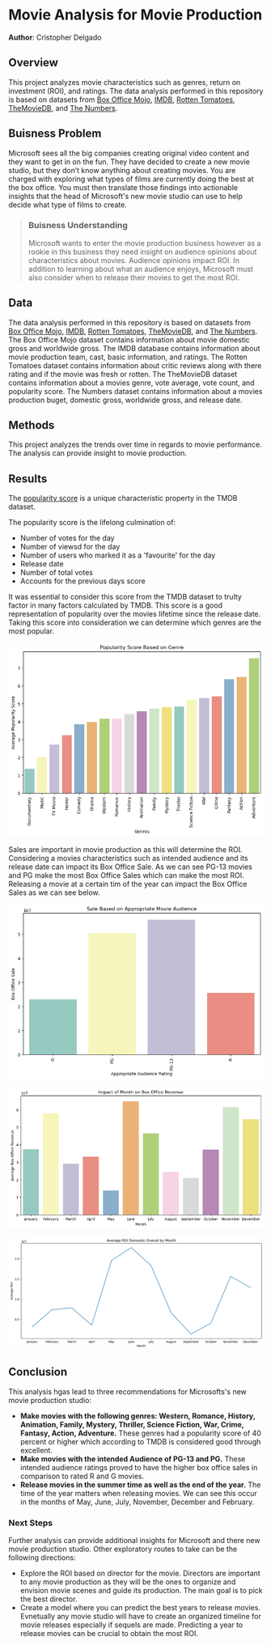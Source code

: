 # Movie Analysis for Movie Production
**Author**: Cristopher Delgado 

## Overview 
This project analyzes movie characteristics such as genres, return on investment (ROI), and ratings. The data analysis performed in this repository is based on datasets from [Box Office Mojo](https://www.boxofficemojo.com/), [IMDB](https://www.imdb.com/), [Rotten Tomatoes](https://www.rottentomatoes.com/), [TheMovieDB](https://www.themoviedb.org/), and [The Numbers](https://www.the-numbers.com/).  
## Buisness Problem
Microsoft sees all the big companies creating original video content and they want to get in on the fun. They have decided to create a new movie studio, but they don’t know anything about creating movies. You are charged with exploring what types of films are currently doing the best at the box office. You must then translate those findings into actionable insights that the head of Microsoft's new movie studio can use to help decide what type of films to create.
> ### Buisness Understanding 
> Microsoft wants to enter the movie production business however as a rookie in this business they need insight on audience opinions about characteristics about movies. Audience opinions impact ROI. In addition to learning about what an audience enjoys, Microsoft must also consider when to release their movies to get the most ROI. 
## Data
The data analysis performed in this repository is based on datasets from [Box Office Mojo](https://www.boxofficemojo.com/), [IMDB](https://www.imdb.com/), [Rotten Tomatoes](https://www.rottentomatoes.com/), [TheMovieDB](https://www.themoviedb.org/), and [The Numbers](https://www.the-numbers.com/). The Box Office Mojo dataset contains information about movie domestic gross and worldwide gross. The IMDB database contains information about movie production team, cast, basic information, and ratings. The Rotten Tomatoes dataset contains information about critic reviews along with there rating and if the movie was fresh or rotten. The TheMovieDB dataset contains information about a movies genre, vote average, vote count, and popularity score. The Numbers dataset contains information about a movies production buget, domestic gross, worldwide gross, and release date. 
## Methods
This project analyzes the trends over time in regards to movie performance. The analysis can provide insight to movie production.
## Results 
The [popularity score](https://developer.themoviedb.org/docs/popularity-and-trending) is a unique characteristic property in the TMDB dataset. 

The popularity score is the lifelong culmination of: 
- Number of votes for the day 
- Number of viewsd for the day
- Number of users who marked it as a 'favourite' for the day 
- Release date
- Number of total votes 
- Accounts for the previous days score

It was essential to consider this score from the TMDB dataset to trulty factor in many factors calculated by TMDB. This score is a good representation of popularity over the movies lifetime since the release date. Taking this score into consideration we can determine which genres are the most popular. 

![Popularity Score Based on Genre](images/image.png)

Sales are important in movie production as this will determine the ROI. Considering a movies characteristics such as intended audience and its release date can impact its Box Office Sale. As we can see PG-13 movies and PG make the most Box Office Sales which can make the most ROI. Releasing a movie at a certain tim of the year can impact the Box Office Sales as we can see below. 

![Sale Based on Approrate Movie Audience](images/image-1.png)

![Sale Basesd on Month](images/Sales_Based_on_Month.png)

![ROI Domestic by Month](images/ROI_Domestic.png)

## Conclusion
This analysis hgas lead to three recommendations for Microsofts's new movie production studio:

- **Make movies with the following genres: Western, Romance, History, Animation, Family, Mystery, Thriller, Science Fiction, War, Crime, Fantasy, Action, Adventure.** These genres had a popularity score of 40 percent or higher which according to TMDB is considered good through excellent. 
- **Make movies with the intended Audience of PG-13 and PG.** These intended audience ratings proved to have the higher box office sales in comparison to rated R and G movies. 
- **Release movies in the summer time as well as the end of the year.** The time of the year matters when releasing movies. We can see this occur in the months of May, June, July, November, December and February. 

### Next Steps
Further analysis can provide additional insights for Microsoft and there new movie production studio. Other exploratory routes to take can be the following directions: 
- Explore the ROI based on director for the movie. Directors are important to any movie production as they will be the ones to organize and envision movie scenes and guide its production. The main goal is to pick the best director. 
- Create a model where you can predict the best years to release movies. Evnetually any movie studio will have to create an organized timeline for movie releases especially if sequels are made. Predicting a year to release movies can be crucial to obtain the most ROI.
